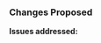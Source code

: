 <!-- You have considered to contribute, THANK YOU! -->

<!-- Note: Lines with this <!-- syntax are comments and will not be visible in
     your pull request. You can safely ignore or remove them. -->

### Changes Proposed

<!-- Describe the changes that this pull request makes. -->

**Issues addressed:** <!-- Paste here the issue number or link to the issue, if any. -->
